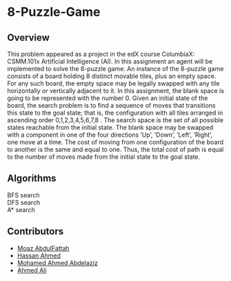 # 8-Puzzle-Game

## Overview
This problem appeared as a project in the edX course ColumbiaX: CSMM.101x Artificial Intelligence
(AI). In this assignment an agent will be implemented to solve the 8-puzzle game.
An instance of the 8-puzzle game consists of a board holding 8 distinct movable tiles, plus
an empty space. For any such board, the empty space may be legally swapped with any tile
horizontally or vertically adjacent to it. In this assignment, the blank space is going to be
represented with the number 0.
Given an initial state of the board, the search problem is to find a sequence of moves that transitions
this state to the goal state; that is, the configuration with all tiles arranged in ascending
order 0,1,2,3,4,5,6,7,8 .
The search space is the set of all possible states reachable from the initial state. The blank
space may be swapped with a component in one of the four directions ’Up’, ’Down’, ’Left’,
’Right’, one move at a time. The cost of moving from one configuration of the board to another
is the same and equal to one. Thus, the total cost of path is equal to the number of moves
made from the initial state to the goal state.

## Algorithms
BFS search  
DFS search  
A* search

## Contributors

- [Moaz AbdulFattah](https://www.github.com/Moaz2025)
- [Hassan Ahmed](https://www.github.com/hassanAhmed310)
- [Mohamed Ahmed Abdelaziz](https://www.github.com/Mohamed-Ahmed-Abdelaziz)
- [Ahmed Ali](https://www.github.com/AhmedAli3011)
